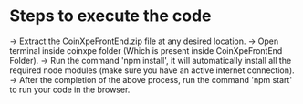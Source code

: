 # Steps to execute the code

-> Extract the CoinXpeFrontEnd.zip file at any desired location.
-> Open terminal inside coinxpe folder (Which is present inside CoinXpeFrontEnd Folder).
-> Run the command 'npm install', it will automatically install all the required node modules (make sure you have an active internet connection).
-> After the completion of the above process, run the command 'npm start' to run your code in the browser.
